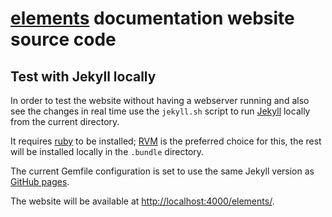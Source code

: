 # [elements] documentation website source code

## Test with Jekyll locally

In order to test the website without having a webserver running and also see
the changes in real time use the `jekyll.sh` script to run [Jekyll] locally from
the current directory.

It requires [ruby] to be installed; [RVM] is the preferred choice for this,
the rest will be installed locally in the `.bundle` directory.

The current Gemfile configuration is set to use the same
Jekyll version as [GitHub pages].

The website will be available at <http://localhost:4000/elements/>.

[elements]:     https://cycfi.github.io/elements/
[Jekyll]:       https://jekyllrb.com/
[ruby]:         https://www.ruby-lang.org/en/
[RVM]:          http://rvm.io/
[GitHub pages]: https://pages.github.com/versions/
